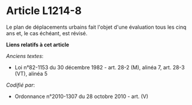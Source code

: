 # Article L1214-8

Le plan de déplacements urbains fait l'objet d'une évaluation tous les cinq ans et, le cas échéant, est révisé.

**Liens relatifs à cet article**

_Anciens textes_:

  - Loi n°82-1153 du 30 décembre 1982 - art. 28-2 (M), alinéa 7, art. 28-3 (VT), alinéa 5

_Codifié par_:

  - Ordonnance n°2010-1307 du 28 octobre 2010 - art. (V)
